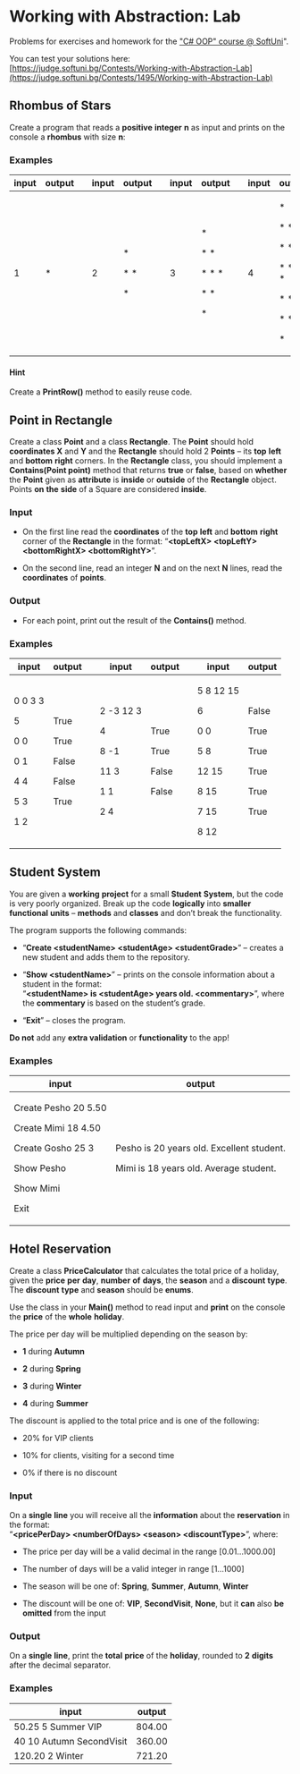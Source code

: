 # Working with Abstraction: Lab

Problems for exercises and homework for the ["C\# OOP" course @
SoftUni](https://softuni.bg/opencourses/csharp-oop)".

You can test your solutions here:
[https://judge.softuni.bg/Contests/Working-with-Abstraction-Lab](https://judge.softuni.bg/Contests/1495/Working-with-Abstraction-Lab)

## Rhombus of Stars

Create a program that reads a **positive** **integer** **n** as input
and prints on the console a **rhombus** with size **n**:

### Examples

<table>
<thead>
<tr class="header">
<th><strong>input</strong></th>
<th><strong>output</strong></th>
<th></th>
<th><strong>input</strong></th>
<th><strong>output</strong></th>
<th></th>
<th><strong>input</strong></th>
<th><strong>output</strong></th>
<th></th>
<th><strong>input</strong></th>
<th><strong>output</strong></th>
</tr>
</thead>
<tbody>
<tr class="odd">
<td>1</td>
<td>*</td>
<td></td>
<td>2</td>
<td><p>*</p>
<p>* *</p>
<p>*</p></td>
<td></td>
<td>3</td>
<td><p>*</p>
<p>* *</p>
<p>* * *</p>
<p>* *</p>
<p>*</p></td>
<td></td>
<td>4</td>
<td><p>*</p>
<p>* *</p>
<p>* * *</p>
<p>* * * *</p>
<p>* * *</p>
<p>* *</p>
<p>*</p></td>
</tr>
</tbody>
</table>

#### Hint

Create a **PrintRow()** method to easily reuse code.

## Point in Rectangle

Create a class **Point** and a class **Rectangle**. The **Point** should
hold **coordinates X** and **Y** and the **Rectangle** should hold 2
**Points** – its **top** **left** and **bottom** **right** corners. In
the **Rectangle** class, you should implement a **Contains(Point
point)** method that returns **true** or **false**, based on **whether**
the **Point** given as **attribute** is **inside** or **outside** of the
**Rectangle** object. Points **on** **the** **side** of a Square are
considered **inside**.

### Input

  - On the first line read the **coordinates** of the **top** **left**
    and **bottom** **right** corner of the **Rectangle** in the format:
    “**\<topLeftX\> \<topLeftY\> \<bottomRightX\> \<bottomRightY\>**”.

  - On the second line, read an integer **N** and on the next **N**
    lines, read the **coordinates** of **points**.

### Output

  - For each point, print out the result of the **Contains()** method.

### Examples

<table>
<thead>
<tr class="header">
<th><strong>input</strong></th>
<th><strong>output</strong></th>
<th></th>
<th><strong>input</strong></th>
<th><strong>output</strong></th>
<th></th>
<th><strong>input</strong></th>
<th><strong>output</strong></th>
</tr>
</thead>
<tbody>
<tr class="odd">
<td><p>0 0 3 3</p>
<p>5</p>
<p>0 0</p>
<p>0 1</p>
<p>4 4</p>
<p>5 3</p>
<p>1 2</p></td>
<td><p>True</p>
<p>True</p>
<p>False</p>
<p>False</p>
<p>True</p></td>
<td></td>
<td><p>2 -3 12 3</p>
<p>4</p>
<p>8 -1</p>
<p>11 3</p>
<p>1 1</p>
<p>2 4</p></td>
<td><p>True</p>
<p>True</p>
<p>False</p>
<p>False</p></td>
<td></td>
<td><p>5 8 12 15</p>
<p>6</p>
<p>0 0</p>
<p>5 8</p>
<p>12 15</p>
<p>8 15</p>
<p>7 15</p>
<p>8 12</p></td>
<td><p>False</p>
<p>True</p>
<p>True</p>
<p>True</p>
<p>True</p>
<p>True</p></td>
</tr>
</tbody>
</table>

## Student System

You are given a **working** **project** for a small **Student**
**System**, but the code is very poorly organized. Break up the code
**logically** into **smaller** **functional** **units** – **methods**
and **classes** and don’t break the functionality.

The program supports the following commands:

  - “**Create \<studentName\> \<studentAge\> \<studentGrade\>**” –
    creates a new student and adds them to the repository.

  - “**Show \<studentName\>**” – prints on the console information about
    a student in the format:  
    “**\<studentName\> is \<studentAge\> years old. \<commentary\>**”,
    where the **commentary** is based on the student’s grade.

  - “**Exit**” – closes the program.

**Do not** add any **extra validation** or **functionality** to the
app\!

### Examples

<table>
<thead>
<tr class="header">
<th><strong>input</strong></th>
<th><strong>output</strong></th>
</tr>
</thead>
<tbody>
<tr class="odd">
<td><p>Create Pesho 20 5.50</p>
<p>Create Mimi 18 4.50</p>
<p>Create Gosho 25 3</p>
<p>Show Pesho</p>
<p>Show Mimi</p>
<p>Exit</p></td>
<td><p>Pesho is 20 years old. Excellent student.</p>
<p>Mimi is 18 years old. Average student.</p></td>
</tr>
</tbody>
</table>

## Hotel Reservation

Create a class **PriceCalculator** that calculates the total price of a
holiday, given the **price** **per** **day**, **number** **of**
**days**, the **season** and a **discount** **type**. The **discount**
**type** and **season** should be **enums**.

Use the class in your **Main()** method to read input and **print** on
the console the **price** of the **whole** **holiday**.

The price per day will be multiplied depending on the season by:

  - **1** during **Autumn**

  - **2** during **Spring**

  - **3** during **Winter**

  - **4** during **Summer**

The discount is applied to the total price and is one of the following:

  - 20% for VIP clients

  - 10% for clients, visiting for a second time

  - 0% if there is no discount

### Input

On a **single** **line** you will receive all the **information** about
the **reservation** in the format:  
“**\<pricePerDay\> \<numberOfDays\> \<season\> \<discountType\>**”,
where:

  - The price per day will be a valid decimal in the range
    \[0.01…1000.00\]

  - The number of days will be a valid integer in range \[1…1000\]

  - The season will be one of: **Spring**, **Summer**, **Autumn**,
    **Winter**

  - The discount will be one of: **VIP**, **SecondVisit**, **None**, but
    it **can** also **be** **omitted** from the input

### Output

On a **single** **line**, print the **total** **price** of the
**holiday**, rounded to **2** **digits** after the decimal separator.

### Examples

| **input**                | **output** |
| ------------------------ | ---------- |
| 50.25 5 Summer VIP       | 804.00     |
| 40 10 Autumn SecondVisit | 360.00     |
| 120.20 2 Winter          | 721.20     |
